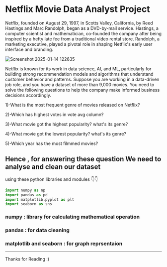 # Netflix Movie Data Analyst Project
Netflix, founded on August 29, 1997, in Scotts Valley, California, by Reed Hastings and Marc Randolph, began as a DVD-by-mail service. Hastings, a computer scientist and mathematician, co-founded the company after being inspired by a hefty late fee from a traditional video rental store. Randolph, a marketing executive, played a pivotal role in shaping Netflix's early user interface and branding.

![Screenshot 2025-01-14 122635](https://github.com/user-attachments/assets/d4c4549e-3b80-4175-8774-724857bf50e2)


Netflix is known for its work in data science, AI, and ML, particularly for building strong recommendation models and algorithms that understand customer behavior and patterns. Suppose you are working in a data-driven job role, and you have a dataset of more than 9,000 movies. You need to solve the following questions to help the company make informed business decisions accordingly.

1)-What is the most frequent genre of movies released on Netflix?

2)-Which has highest votes in vote avg column?

3)-What movie got the highest popularity? what's its genre?

4)-What movie got the lowest popularity? what's its genre?

5)-Which year has the most filmmed movies?

## Hence , for answering these question We need to analyse  and clean our dataset 
  using these python libraries and modules 👇👇

  ```python
import numpy as np
import pandas as pd
import matplotlib.pyplot as plt
import seaborn as sns
```
### numpy : library for calculating mathematical operation
### pandas : for data cleaning
### matplotlib and seaborn : for graph reprsentaion
---
Thanks for Reading :)
